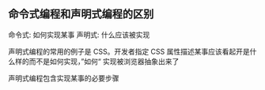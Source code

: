 ## 命令式编程和声明式编程的区别
命令式: 如何实现某事
声明式: 什么应该被实现

声明式编程的常用的例子是 CSS。开发者指定 CSS 属性描述某事应该看起开是什么样的而不是如何实现，”如何“ 实现被浏览器抽象出来了

声明式编程包含实现某事的必要步骤